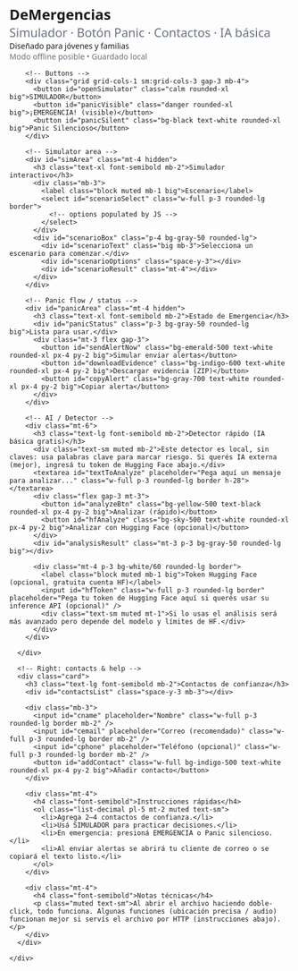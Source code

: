 <!doctype html>
<html lang="es">
<head>
<meta charset="utf-8" />
<meta name="viewport" content="width=device-width,initial-scale=1" />
<title>DeMergencias — Simulador y Emergencia</title>
<!-- Tailwind CDN -->
<script src="https://cdn.tailwindcss.com"></script>
<style>
  /* Ajustes visuales extras */
  html,body { height:100%; }
  body { font-family: ui-sans-serif, system-ui, -apple-system, "Segoe UI", Roboto, "Helvetica Neue", Arial; }
  .big { font-size: 1.35rem; } /* texto grande para jóvenes/niños */
  .huge { font-size: 1.6rem; font-weight:700; }
  .card { @apply bg-white/80 backdrop-blur p-5 rounded-2xl shadow-lg; }
  .danger { @apply bg-gradient-to-r from-red-500 to-rose-500 text-white font-bold; }
  .calm { @apply bg-gradient-to-r from-sky-400 to-indigo-500 text-white; }
  .muted { color:#6b7280; }
  .chip { @apply inline-block px-3 py-1 rounded-full text-sm bg-gray-100 border; }
  /* ensure big tap targets */
  button { min-height:48px; }
</style>
</head>
<body class="bg-[url('https://images.unsplash.com/photo-1507679799987-c73779587ccf?q=80&w=1400&auto=format&fit=crop&ixlib=rb-4.0.3&s=1a9e1a9e7f3b5a0f1a1b6f1b7d2b3f2c')] bg-cover bg-center">
  <div class="min-h-screen flex items-center justify-center p-6">
    <div class="max-w-4xl w-full grid grid-cols-1 md:grid-cols-3 gap-6">
      <!-- Left: main card -->
      <div class="md:col-span-2 card">
        <div class="flex items-center justify-between mb-4">
          <div>
            <div class="huge">DeMergencias</div>
            <div class="muted big">Simulador · Botón Panic · Contactos · IA básica</div>
          </div>
          <div class="text-right">
            <div class="chip">Diseñado para jóvenes y familias</div>
            <div class="text-sm muted mt-1">Modo offline posible • Guardado local</div>
          </div>
        </div>

        <!-- Buttons -->
        <div class="grid grid-cols-1 sm:grid-cols-3 gap-3 mb-4">
          <button id="openSimulator" class="calm rounded-xl big">SIMULADOR</button>
          <button id="panicVisible" class="danger rounded-xl big">¡EMERGENCIA! (visible)</button>
          <button id="panicSilent" class="bg-black text-white rounded-xl big">Panic Silencioso</button>
        </div>

        <!-- Simulator area -->
        <div id="simArea" class="mt-4 hidden">
          <h3 class="text-xl font-semibold mb-2">Simulador interactivo</h3>
          <div class="mb-3">
            <label class="block muted mb-1 big">Escenario</label>
            <select id="scenarioSelect" class="w-full p-3 rounded-lg border">
              <!-- options populated by JS -->
            </select>
          </div>
          <div id="scenarioBox" class="p-4 bg-gray-50 rounded-lg">
            <div id="scenarioText" class="big mb-3">Selecciona un escenario para comenzar.</div>
            <div id="scenarioOptions" class="space-y-3"></div>
            <div id="scenarioResult" class="mt-4"></div>
          </div>
        </div>

        <!-- Panic flow / status -->
        <div id="panicArea" class="mt-4 hidden">
          <h3 class="text-xl font-semibold mb-2">Estado de Emergencia</h3>
          <div id="panicStatus" class="p-3 bg-gray-50 rounded-lg big">Lista para usar.</div>
          <div class="mt-3 flex gap-3">
            <button id="sendAlertNow" class="bg-emerald-500 text-white rounded-xl px-4 py-2 big">Simular enviar alertas</button>
            <button id="downloadEvidence" class="bg-indigo-600 text-white rounded-xl px-4 py-2 big">Descargar evidencia (ZIP)</button>
            <button id="copyAlert" class="bg-gray-700 text-white rounded-xl px-4 py-2 big">Copiar alerta</button>
          </div>
        </div>

        <!-- AI / Detector -->
        <div class="mt-6">
          <h3 class="text-lg font-semibold mb-2">Detector rápido (IA básica gratis)</h3>
          <div class="text-sm muted mb-2">Este detector es local, sin claves: usa palabras clave para marcar riesgo. Si querés IA externa (mejor), ingresá tu token de Hugging Face abajo.</div>
          <textarea id="textToAnalyze" placeholder="Pega aquí un mensaje para analizar..." class="w-full p-3 rounded-lg border h-28"></textarea>
          <div class="flex gap-3 mt-3">
            <button id="analyzeBtn" class="bg-yellow-500 text-black rounded-xl px-4 py-2 big">Analizar (rápido)</button>
            <button id="hfAnalyze" class="bg-sky-500 text-white rounded-xl px-4 py-2 big">Analizar con Hugging Face (opcional)</button>
          </div>
          <div id="analysisResult" class="mt-3 p-3 bg-gray-50 rounded-lg big"></div>

          <div class="mt-4 p-3 bg-white/60 rounded-lg border">
            <label class="block muted mb-1 big">Token Hugging Face (opcional, gratuita cuenta HF)</label>
            <input id="hfToken" class="w-full p-3 rounded-lg border" placeholder="Pega tu token de Hugging Face aquí si querés usar su inference API (opcional)" />
            <div class="text-sm muted mt-1">Si lo usas el análisis será más avanzado pero depende del modelo y límites de HF.</div>
          </div>
        </div>

      </div>

      <!-- Right: contacts & help -->
      <div class="card">
        <h3 class="text-lg font-semibold mb-2">Contactos de confianza</h3>
        <div id="contactsList" class="space-y-3 mb-3"></div>

        <div class="mb-3">
          <input id="cname" placeholder="Nombre" class="w-full p-3 rounded-lg border mb-2" />
          <input id="cemail" placeholder="Correo (recomendado)" class="w-full p-3 rounded-lg border mb-2" />
          <input id="cphone" placeholder="Teléfono (opcional)" class="w-full p-3 rounded-lg border mb-2" />
          <button id="addContact" class="w-full bg-indigo-500 text-white rounded-xl px-4 py-2 big">Añadir contacto</button>
        </div>

        <div class="mt-4">
          <h4 class="font-semibold">Instrucciones rápidas</h4>
          <ol class="list-decimal pl-5 mt-2 muted text-sm">
            <li>Agrega 2–4 contactos de confianza.</li>
            <li>Usá SIMULADOR para practicar decisiones.</li>
            <li>En emergencia: presioná EMERGENCIA o Panic silencioso.</li>
            <li>Al enviar alertas se abrirá tu cliente de correo o se copiará el texto listo.</li>
          </ol>
        </div>

        <div class="mt-4">
          <h4 class="font-semibold">Notas técnicas</h4>
          <p class="muted text-sm">Al abrir el archivo haciendo doble-click, todo funciona. Algunas funciones (ubicación precisa / audio) funcionan mejor si servís el archivo por HTTP (instrucciones abajo).</p>
        </div>
      </div>

    </div>
  </div>

<script>
/* -----------------------
   Datos: escenarios
   ----------------------- */
const SCENARIOS = [
  {
    id: 'acoso_chat',
    title: 'Acoso en chat (insultos y presión)',
    intro: 'Alguien te escribe insultos repetidos y quiere que envíes fotos. ¿Qué haces?',
    steps: [
      {
        text: 'Recibís un mensaje pidiéndote fotos privadas. ¿Qué hacés?',
        options: [
          { id:'send', text:'Enviar las fotos', score:-3, explain:'Compartir fotos privadas puede usarse en tu contra.' },
          { id:'ignore', text:'Ignorar y bloquear', score:+2, explain:'Bloquear reduce contacto y te protege.' },
          { id:'ask', text:'Pedir tiempo y pensar', score:0, explain:'Ganas tiempo, pero la mejor es bloquear.' }
        ]
      },
      {
        text: 'Ves que sigue insistiendo con amenazas. ¿Qué hacés?',
        options: [
          { id:'confront', text:'Enfrentar con insultos', score:-2, explain:'Puede escalar la situación.' },
          { id:'report', text:'Guardar evidencia y reportar', score:+3, explain:'Registrar y reportar es lo correcto.' },
          { id:'meet', text:'Quedar para una reunión', score:-5, explain:'Nunca quedar con desconocidos.' }
        ]
      }
    ]
  },
  {
    id: 'robo_calle',
    title: 'Intento de robo en la calle',
    intro: 'Alguien intenta quitarte la mochila mientras vas en la calle.',
    steps: [
      {
        text: 'Sospechas que quieren robarte. ¿Qué hacés?',
        options: [
          { id:'run', text:'Correr y gritar', score:+1, explain:'A veces útil; prioriza tu seguridad.' },
          { id:'entregar', text:'Entregar los objetos', score:+2, explain:'Perder cosas es preferible a perder la vida.' },
          { id:'enfrentar', text:'Enfrentar al ladrón', score:-3, explain:'No recomendable; puede ser peligroso.' }
        ]
      },
      {
        text: 'Lográs alejarte, ¿qué seguís?',
        options: [
          { id:'llamar', text:'Llamar a un contacto de confianza', score:+3, explain:'Informar ayuda y pruebas.' },
          { id:'nada', text:'Seguir caminando sin avisar', score:-1, explain:'Mejor avisar y buscar apoyo.' }
        ]
      }
    ]
  },
  {
    id: 'grooming_online',
    title: 'Grooming / adulto sospechoso en línea',
    intro: 'Un adulto comienza a hablarte de forma romántica y pide contacto fuera de la app.',
    steps: [
      {
        text: 'El adulto pide hablar por otra app y te halaga. ¿Qué haces?',
        options: [
          { id:'seguir', text:'Seguir la conversación', score:-4, explain:'Peligroso con adultos desconocidos.' },
          { id:'contar', text:'Contarle a un adulto de confianza', score:+4, explain:'Fundamental informarlo.' },
          { id:'bloquear', text:'Bloquear y reportar', score:+2, explain:'Protección inmediata.' }
        ]
      },
      {
        text: 'Te pide fotos o encuentros. ¿Qué hacés?',
        options: [
          { id:'aceptar', text:'Aceptar', score:-5, explain:'NUNCA aceptes.' },
          { id:'reportar', text:'Guardar evidencia y reportar', score:+3, explain:'Acción correcta.' }
        ]
      }
    ]
  }
];

/* -----------------------
   Utilidades de LocalStorage (contacts, evidence)
   ----------------------- */
const CONTACTS_KEY = 'dm_contacts_v1';
const EVIDENCE_KEY = 'dm_evidence_v1';

function loadContacts(){
  try{
    return JSON.parse(localStorage.getItem(CONTACTS_KEY) || '[]');
  }catch(e){ return []; }
}
function saveContacts(list){ localStorage.setItem(CONTACTS_KEY, JSON.stringify(list)); }

function loadEvidence(){
  try { return JSON.parse(localStorage.getItem(EVIDENCE_KEY) || '[]'); }catch(e){ return []; }
}
function saveEvidence(list){ localStorage.setItem(EVIDENCE_KEY, JSON.stringify(list)); }

/* -----------------------
   DOM references
   ----------------------- */
const openSimulator = document.getElementById('openSimulator');
const simArea = document.getElementById('simArea');
const panicArea = document.getElementById('panicArea');
const panicVisible = document.getElementById('panicVisible');
const panicSilent = document.getElementById('panicSilent');
const sendAlertNow = document.getElementById('sendAlertNow');
const downloadEvidence = document.getElementById('downloadEvidence');
const copyAlert = document.getElementById('copyAlert');
const scenarioSelect = document.getElementById('scenarioSelect');
const scenarioText = document.getElementById('scenarioText');
const scenarioOptions = document.getElementById('scenarioOptions');
const scenarioResult = document.getElementById('scenarioResult');
const contactsList = document.getElementById('contactsList');
const addContact = document.getElementById('addContact');
const cname = document.getElementById('cname');
const cemail = document.getElementById('cemail');
const cphone = document.getElementById('cphone');
const panicStatus = document.getElementById('panicStatus');
const textToAnalyze = document.getElementById('textToAnalyze');
const analyzeBtn = document.getElementById('analyzeBtn');
const analysisResult = document.getElementById('analysisResult');
const hfTokenInput = document.getElementById('hfToken');
const hfAnalyze = document.getElementById('hfAnalyze');

/* -----------------------
   Inicialización UI
   ----------------------- */
function renderScenarios(){
  scenarioSelect.innerHTML = '';
  SCENARIOS.forEach(s=>{
    const opt = document.createElement('option');
    opt.value = s.id; opt.textContent = s.title;
    scenarioSelect.appendChild(opt);
  });
}
function renderContacts(){
  const list = loadContacts();
  contactsList.innerHTML = '';
  if(list.length===0){
    contactsList.innerHTML = '<div class="muted">No hay contactos. Añadí 2–4 personas de confianza.</div>';
    return;
  }
  list.forEach((c,i)=>{
    const div = document.createElement('div');
    div.className='flex items-center justify-between p-2 border rounded-lg';
    div.innerHTML = `<div>
        <div class="font-semibold">${escapeHtml(c.name)}</div>
        <div class="text-sm muted">${escapeHtml(c.email)} ${c.phone?('• '+escapeHtml(c.phone)):''}</div>
      </div>
      <div class="flex gap-2">
        <button data-i="${i}" class="bg-red-500 text-white px-3 py-1 rounded-lg small">Eliminar</button>
      </div>`;
    contactsList.appendChild(div);
    div.querySelector('button').addEventListener('click',()=>{ removeContact(i); });
  });
}

function removeContact(i){
  const list = loadContacts();
  list.splice(i,1);
  saveContacts(list);
  renderContacts();
}

/* -----------------------
   Simulador: motor simple
   ----------------------- */
let currentScenario = null;
let currentStepIndex = 0;
let currentScore = 0;

function startScenario(id){
  const s = SCENARIOS.find(x=>x.id===id);
  if(!s) return;
  currentScenario = s;
  currentStepIndex = 0;
  currentScore = 0;
  showStep();
  simArea.classList.remove('hidden');
  panicArea.classList.add('hidden');
}

function showStep(){
  const s = currentScenario;
  const step = s.steps[currentStepIndex];
  scenarioText.textContent = step.text;
  scenarioOptions.innerHTML = '';
  step.options.forEach(opt=>{
    const btn = document.createElement('button');
    btn.className='w-full text-left p-3 border rounded-lg big';
    btn.textContent = opt.text;
    btn.addEventListener('click', ()=> chooseOption(opt) );
    scenarioOptions.appendChild(btn);
  });
  scenarioResult.innerHTML = `<div class="muted text-sm">${s.intro}</div>`;
}

function chooseOption(opt){
  currentScore += opt.score;
  const explain = document.createElement('div');
  explain.className='mt-3 p-3 bg-white rounded-lg border';
  explain.innerHTML = `<div class="font-semibold">Consecuencia</div><div class="muted">${escapeHtml(opt.explain)}</div>`;
  scenarioResult.innerHTML = '';
  scenarioResult.appendChild(explain);

  // next step or finish
  currentStepIndex++;
  setTimeout(()=>{
    if(currentStepIndex >= currentScenario.steps.length){
      finishScenario();
    } else {
      showStep();
    }
  }, 700);
}

function finishScenario(){
  const summary = document.createElement('div');
  summary.className='p-3 mt-3 rounded-lg';
  const risk = currentScore <= -3 ? 'ALTO' : currentScore <= 0 ? 'MEDIO' : 'BAJO';
  const color = risk==='ALTO' ? 'text-red-600' : risk==='MEDIO' ? 'text-yellow-600' : 'text-green-600';
  summary.innerHTML = `<div class="font-semibold">Resultado: <span class="${color}">${risk}</span></div>
    <div class="muted mt-2">Puntuación: ${currentScore}</div>
    <div class="mt-2">Consejos: ${risk==='ALTO' ? 'Evita confrontar. Busca a un adulto y guarda evidencia.' : risk==='MEDIO' ? 'Refuerza seguridad y reporta.' : 'Buen manejo. Mantén vigilancia.'}</div>`;
  scenarioResult.appendChild(summary);
}

/* -----------------------
   Panic: preparar alerta
   ----------------------- */
function prepareAlert({silent=false}){
  const contacts = loadContacts();
  if(contacts.length===0){
    panicStatus.textContent = 'No hay contactos configurados. Añade al menos uno en la columna derecha.';
    return {ok:false, message:'no_contacts'};
  }
  panicStatus.textContent = (silent ? 'Panic silencioso preparado...' : 'Alerta visible preparada...');
  // collect location (best-effort)
  return new Promise(async (resolve)=>{
    let lat=null,lng=null;
    if('geolocation' in navigator){
      navigator.geolocation.getCurrentPosition(p=>{
        lat = p.coords.latitude; lng = p.coords.longitude;
        resolve({ok:true, contacts, lat, lng});
      }, err=>{
        // can't get location
        resolve({ok:true, contacts, lat:null, lng:null});
      }, {timeout:3500});
    } else {
      resolve({ok:true, contacts, lat:null, lng:null});
    }
  });
}

function composeAlertPayload({contacts, lat, lng, silent=false}){
  const userLabel = 'Usuario (demo)';
  const now = new Date().toLocaleString();
  const map = lat && lng ? `https://www.google.com/maps?q=${lat},${lng}` : 'Ubicación no disponible';
  const text = `ALERTA DE EMERGENCIA
Usuario: ${userLabel}
Fecha: ${now}
Tipo: ${silent ? 'Silenciosa' : 'Visible'}
Ubicación: ${map}
Mensaje: Necesito ayuda URGENTE.
\n\nNota: este mensaje fue generado por la app DeMergencias.`;
  return {text, map, contacts, now, lat, lng};
}

/* "Enviar" alertas: en este demo abrimos mailto, copiamos texto, y guardamos evidencia local */
async function sendAlert({silent=false}){
  const prep = await prepareAlert({silent});
  if(!prep.ok) return;
  const payload = composeAlertPayload({contacts:prep.contacts, lat:prep.lat, lng:prep.lng, silent});
  // Save evidence entry
  const evidence = loadEvidence();
  evidence.push({id:'ev_'+Date.now(), payload, created:Date.now()});
  saveEvidence(evidence);
  panicStatus.textContent = 'Alerta preparada. Se abrirán mails (si están configurados) y se copiará el texto al portapapeles.';
  // For each contact, open mailto (best-effort)
  prep.contacts.forEach((c,i)=>{
    if(c.email){
      const subject = encodeURIComponent('ALERTA: necesito ayuda');
      const body = encodeURIComponent(payload.text + '\n\nContacto: ' + c.name);
      const mailto = `mailto:${encodeURIComponent(c.email)}?subject=${subject}&body=${body}`;
      // open in new tab to prompt email client
      window.open(mailto, '_blank');
    }
  });
  // copy to clipboard
  try{
    await navigator.clipboard.writeText(payload.text);
  }catch(e){}
  // show small visual
  setTimeout(()=>{ alert('Alerta preparada: mails abiertos (si tu cliente está configurado) y texto copiado.'); }, 200);
}

/* -----------------------
   Evidence: download as JSON (simple)
   ----------------------- */
function downloadEvidenceFile(){
  const evid = loadEvidence();
  if(evid.length===0){ alert('No hay evidencia guardada.'); return; }
  const blob = new Blob([JSON.stringify(evid, null, 2)], {type:'application/json'});
  const url = URL.createObjectURL(blob);
  const a = document.createElement('a');
  a.href=url; a.download = 'evidencia_demergencias_'+Date.now()+'.json';
  document.body.appendChild(a); a.click(); a.remove();
  URL.revokeObjectURL(url);
}

/* -----------------------
   Simple keyword-based detector (local)
   ----------------------- */
const RISK_WORDS = {
  alta: ['matar','muerte','violar','atentar','te mato','te voy a matar','violación','suicidio','mata','disparar','bomba'],
  media: ['idiota','estúpido','tonto','tonta','mierda','imbécil','insulto','humillar','amenaza'],
  grooming: ['foto íntima','foto privada','envía foto','conocerte fuera','nuevo contacto','ven a verme']
};

function analyzeTextLocal(text){
  const t = text.toLowerCase();
  let score = 0;
  const hits = [];
  Object.keys(RISK_WORDS).forEach(k=>{
    RISK_WORDS[k].forEach(w=>{
      if(t.includes(w)){
        hits.push({level:k,word:w});
        if(k==='alta') score -= 3;
        if(k==='media') score -= 1;
        if(k==='grooming') score -= 2;
      }
    });
  });
  let severity = 'Bajo';
  if(score <= -4) severity = 'Alto';
  else if(score <= -2) severity = 'Medio';
  return {severity, score, hits};
}

/* -----------------------
   Hugging Face inference (opcional): uses user-provided token
   Model used: text-classification/bert-base-uncased or similar (example)
   NOTE: user must provide token with inference permission.
   ----------------------- */
async function analyzeWithHugging(text, token){
  if(!token) throw new Error('No token');
  // Example endpoint: using a text-classification model hosted on HF.
  // We'll call "https://api-inference.huggingface.co/models/{model}"
  // For general toxicity you can try "unitary/toxic-bert" or other models on HF hub.
  const model = 'unitary/toxic-bert'; // example; may vary
  const url = `https://api-inference.huggingface.co/models/${model}`;
  const res = await fetch(url, {
    method:'POST',
    headers: { Authorization: 'Bearer ' + token, 'Content-Type':'application/json' },
    body: JSON.stringify({ inputs: text })
  });
  if(res.status>=400){
    const txt = await res.text();
    throw new Error('HF error: '+txt);
  }
  const json = await res.json();
  return json;
}

/* -----------------------
   Helpers & events wiring
   ----------------------- */
function escapeHtml(s){ return String(s).replaceAll('<','&lt;').replaceAll('>','&gt;'); }

openSimulator.addEventListener('click', ()=> {
  simArea.classList.toggle('hidden');
  panicArea.classList.add('hidden');
});

panicVisible.addEventListener('click', async ()=>{
  simArea.classList.add('hidden');
  panicArea.classList.remove('hidden');
  panicStatus.textContent = 'Preparando alerta visible...';
  const data = await prepareAlert({silent:false});
  if(data.ok) panicStatus.textContent = 'Lista: pulsa "Simular enviar alertas" para abrir mails / copiar texto.';
});

panicSilent.addEventListener('click', async ()=>{
  simArea.classList.add('hidden');
  panicArea.classList.remove('hidden');
  panicStatus.textContent = 'Preparando panic silencioso... (3 taps también puede activar)';
  const data = await prepareAlert({silent:true});
  if(data.ok) panicStatus.textContent = 'Panic silencioso listo: pulsa "Simular enviar alertas".';
});

sendAlertNow.addEventListener('click', async ()=>{
  // ask whether we want silent
  const silent = confirm('¿Enviar como silencioso? (Aceptar = sí, Cancelar = visible)');
  await sendAlert({silent});
});

downloadEvidence.addEventListener('click', ()=> downloadEvidenceFile());
copyAlert.addEventListener('click', async ()=>{
  const evidence = loadEvidence();
  if(evidence.length===0){ alert('No hay evidencia.'); return; }
  try { await navigator.clipboard.writeText(JSON.stringify(evidence[evidence.length-1], null, 2)); alert('Última evidencia copiada al portapapeles.'); }
  catch(e){ alert('No se pudo copiar.'); }
});

renderScenarios();
renderContacts();

scenarioSelect.addEventListener('change', ()=> startScenario(scenarioSelect.value));
document.addEventListener('DOMContentLoaded', ()=> {
  if(SCENARIOS.length>0) startScenario(SCENARIOS[0].id);
});

/* Contacts events */
addContact.addEventListener('click', ()=>{
  const name = cname.value.trim(), email = cemail.value.trim(), phone = cphone.value.trim();
  if(!name || (!email && !phone)){ alert('Poné al menos nombre y correo o teléfono.'); return; }
  const list = loadContacts();
  list.push({name, email, phone});
  saveContacts(list);
  cname.value=''; cemail.value=''; cphone.value='';
  renderContacts();
});

/* Analysis local */
analyzeBtn.addEventListener('click', ()=>{
  const txt = textToAnalyze.value.trim();
  if(!txt){ analysisResult.innerHTML = '<div class="muted">Ingresa texto para analizar.</div>'; return; }
  const r = analyzeTextLocal(txt);
  let html = `<div class="font-semibold">Severidad: ${r.severity} • score ${r.score}</div>`;
  if(r.hits.length>0){
    html += '<div class="mt-2 muted">Palabras detectadas:</div><ul class="mt-1">';
    r.hits.forEach(h=> html += `<li>${escapeHtml(h.word)} (${h.level})</li>`);
    html += '</ul>';
  } else html += '<div class="muted mt-2">No se detectaron palabras de riesgo en el análisis rápido.</div>';
  analysisResult.innerHTML = html;
});

/* Hugging Face analyze */
hfAnalyze.addEventListener('click', async ()=>{
  const txt = textToAnalyze.value.trim();
  const token = hfTokenInput.value.trim();
  if(!txt){ alert('Pega el texto primero.'); return; }
  if(!token){ alert('Si querés usar Hugging Face, pegá tu token. Si no, usá el analizador rápido.'); return; }
  analysisResult.innerHTML = 'Analizando con Hugging Face... (puede tardar unos segundos)';
  try{
    const res = await analyzeWithHugging(txt, token);
    analysisResult.innerHTML = '<div class="font-semibold">Resultado (raw):</div><pre class="mt-2 p-2 bg-gray-100 rounded">'+escapeHtml(JSON.stringify(res, null, 2))+'</pre>';
  }catch(e){
    analysisResult.innerHTML = '<div class="text-red-600">Error: '+escapeHtml(e.message)+'</div>';
  }
});

/* load saved evidence on start (no UI list for brevity) */
if(!localStorage.getItem(EVIDENCE_KEY)) saveEvidence([]);

/* Warn if some APIs won't work on file:// */
(function(){
  // Many browsers block geolocation and media over file:// or without HTTPS.
  const insecureNotice = document.createElement('div');
  insecureNotice.className = 'mt-3 p-2 text-sm muted';
  insecureNotice.innerHTML = '<strong>Atención:</strong> Algunas funciones (geolocalización precisa, micrófono, cámara) funcionan mejor si servís el archivo por HTTP/HTTPS. Si no sabés cómo, en las instrucciones abajo tenés el comando para hacerlo rápido en tu PC.';
  document.querySelector('.card').appendChild(insecureNotice);
})();

/* -----------------------
   Final helper: quick server instructions shown to user
   ----------------------- */
(function addFooterInstructions(){
  const footer = document.createElement('div');
  footer.className='mt-6 text-sm muted';
  footer.innerHTML = `<h4 class="font-semibold">Cómo obtener permisos completos (opcional)</h4>
  <p>Si querés que la geolocalización y el acceso al micrófono funcionen sin restricciones, serví este archivo por HTTP desde tu PC:</p>
  <pre class="mt-2 p-3 bg-gray-100 rounded">Python 3 (uno de estos comandos):
# En macOS/Linux
python3 -m http.server 8000
# En Windows (PowerShell)
python -m http.server 8000
# Luego abrí en el navegador: http://localhost:8000/demergencias.html</pre>
  <p>También podés usar <code>npx serve</code> o cualquier servidor estático. Esto es seguro y gratuito.</p>
  <p class="mt-2">Para IA exterior: <strong>Hugging Face</strong> ofrece tokens gratis (plan básico). Pegá tu token en el campo correspondiente para análisis con modelos de clasificación.</p>`;
  document.querySelector('body').appendChild(footer);
})();

</script>
</body>
</html>
